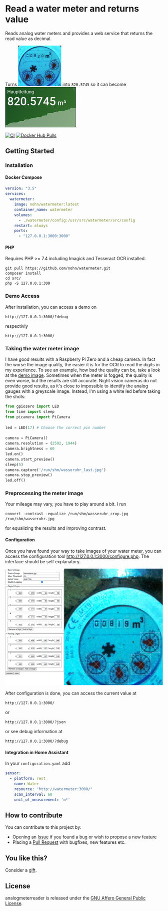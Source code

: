# Read a water meter and returns value

Reads analog water meters and provides a web service that returns the read value as decimal.

Turns ![Watermeter](doc/watermeter.jpg) into ```820.5745``` so it can become ![Grafana Screenshot](doc/grafana.png).

[![CI](https://github.com/nohn/watermeter/workflows/CI/badge.svg)](https://github.com/nohn/watermeter/actions/workflows/ci.yml?query=branch%3Amain) [![Docker Hub Pulls](https://img.shields.io/docker/pulls/nohn/watermeter?label=docker%20hub%20pulls)](https://hub.docker.com/r/nohn/watermeter/tags?page=1&ordering=last_updated)

## Getting Started

### Installation

#### Docker Compose

```yaml
version: "3.5"
services:
  watermeter:
    image: nohn/watermeter:latest
    container_name: watermeter
    volumes:
      - ./watermeter/config:/usr/src/watermeter/src/config
    restart: always
    ports:
      - "127.0.0.1:3000:3000"
```

#### PHP

Requires PHP >= 7.4 including Imagick and Tesseract OCR installed.

```shell
git pull https://github.com/nohn/watermeter.git
composer install
cd src/
php -S 127.0.0.1:300
```

### Demo Access

After installation, you can access a demo on

    http://127.0.0.1:3000/?debug

respectivly

    http://127.0.0.1:3000/

### Taking the water meter image

I have good results with a Raspberry Pi Zero and a cheap camera. In fact the worse the image quality, the easier it is for the OCR to read the digits in my experience. To see an example, how bad the quality can be, take a look at the [demo image](src/demo/demo.jpg). Sometimes when the meter is fogged, the quality is even worse, but the results are still accurate. Night vision cameras do not provide good results, as it's close to impossible to identify the analog gauges with a greyscale image. Instead, I'm using a white led before taking the shots:

```python
from gpiozero import LED
from time import sleep
from picamera import PiCamera

led = LED(17) # Choose the correct pin number
    
camera = PiCamera()
camera.resolution = (2592, 1944)
camera.brightness = 60
led.on()
camera.start_preview()
sleep(5)
camera.capture('/run/shm/wasseruhr_last.jpg')
camera.stop_preview()
led.off()
```

### Preprocessing the meter image

Your mileage may vary, you have to play around a bit. I run 

    convert -contrast -equalize /run/shm/wasseruhr_crop.jpg /run/shm/wasseruhr.jpg

for equalizing the results and improving contrast.

#### Configuration

Once you have found your way to take images of your water meter, you can access the configuration tool http://127.0.0.1:3000/configure.php. The interface should be self explanatory.

![Configuration GUI Screenshot](doc/configure.png)

After configuration is done, you can access the current value at

    http://127.0.0.1:3000/

or

    http://127.0.0.1:3000/?json

or see debug information at

    http://127.0.0.1:3000/?debug

#### Integration in Home Assistant

In your ```configuration.yaml``` add

```yaml
sensor:
  - platform: rest
    name: Water
    resource: "http://watermeter:3000/"
    scan_interval: 60
    unit_of_measurement: 'm³'
```

## How to contribute

You can contribute to this project by:

* Opening an [Issue](https://github.com/nohn/watermeter/issues) if you found a bug or wish to propose a new feature
* Placing a [Pull Request](https://github.com/nohn/watermeter/pulls) with bugfixes, new features etc.

## You like this?

Consider a [gift](https://www.amazon.de/hz/wishlist/genericItemsPage/3HYH6NR8ZI0WI).

## License

analogmeterreader is released under the [GNU Affero General Public License](LICENSE).
